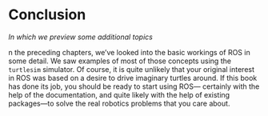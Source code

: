 # Conclusion

*In which we preview some additional topics*

n the preceding chapters, we’ve looked into the basic workings of ROS in some detail. We
saw examples of most of those concepts using the `turtlesim`  simulator. Of course, it is
quite unlikely that your original interest in ROS was based on a desire to drive imaginary
turtles around. If this book has done its job, you should be ready to start using ROS—
certainly with the help of the documentation, and quite likely with the help of existing
packages—to solve the real robotics problems that you care about. 
